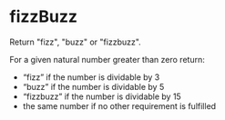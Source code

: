 # fizzBuzz

Return "fizz", "buzz" or "fizzbuzz".

For a given natural number greater than zero return:

* “fizz” if the number is dividable by 3
* “buzz” if the number is dividable by 5
* “fizzbuzz” if the number is dividable by 15
* the same number if no other requirement is fulfilled
